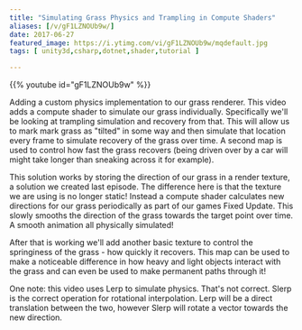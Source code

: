 ```yaml
---
title: "Simulating Grass Physics and Trampling in Compute Shaders"
aliases: [/v/gF1LZNOUb9w/]
date: 2017-06-27
featured_image: https://i.ytimg.com/vi/gF1LZNOUb9w/mqdefault.jpg
tags: [ unity3d,csharp,dotnet,shader,tutorial ]

---
```


{{% youtube id="gF1LZNOUb9w" %}}

Adding a custom physics implementation to our grass renderer. This video adds a compute shader to simulate our grass individually. Specifically we'll be looking at trampling simulation and recovery from that. This will allow us to mark mark grass as "tilted" in some way and then simulate that location every frame to simulate recovery of the grass over time. A second map is used to control how fast the grass recovers (being driven over by a car will might take longer than sneaking across it for example).

This solution works by storing the direction of our grass in a render texture, a solution we created last episode. The difference here is that the texture we are using is no longer static! Instead a compute shader calculates new directions for our grass periodically as part of our games Fixed Update. This slowly smooths the direction of the grass towards the target point over time. A smooth animation all physically simulated!

After that is working we'll add another basic texture to control the springiness of the grass - how quickly it recovers. This map can be used to make a noticeable difference in how heavy and light objects interact with the grass and can even be used to make permanent paths through it!


One note: this video uses Lerp to simulate physics. That's not correct. Slerp is the correct operation for rotational interpolation. Lerp will be a direct translation between the two, however Slerp will rotate a vector towards the new direction.